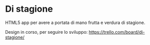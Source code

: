 Di stagione
===========

HTML5 app per avere a portata di mano frutta e verdura di stagione.

Design in corso, per seguire lo sviluppo: https://trello.com/board/di-stagione/
